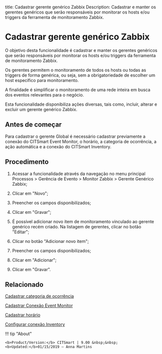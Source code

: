 title: Cadastrar gerente genérico Zabbix
Description: Cadastrar e manter os gerentes genéricos que serão responsáveis por monitorar os hosts e/ou triggers da ferramenta de monitoramento Zabbix.
# Cadastrar gerente genérico Zabbix

O objetivo desta funcionalidade é cadastrar e manter os gerentes genéricos que
serão responsáveis por monitorar os hosts e/ou triggers da ferramenta de
monitoramento Zabbix.

Os gerentes permitem o monitoramento de todos os hosts ou todas as triggers de
forma genérica, ou seja, sem a obrigatoriedade de escolher um host específico
para monitoramento.

A finalidade é simplificar o monitoramento de uma rede inteira em busca dos
eventos relevantes para o negócio.

Esta funcionalidade disponibiliza ações diversas, tais como, incluir, alterar e
excluir um gerente genérico Zabbix.

Antes de começar
--------------------

Para cadastrar o gerente Global é necessário cadastrar previamente a conexão do
CITSmart Event Monitor, o horário, a categoria de ocorrência, a ação automática
e a conexão do CITSmart Inventory.

Procedimento
----------------

1.  Acessar a funcionalidade através da navegação no menu principal Processos \>
    Gerência de Evento \> Monitor Zabbix \> Gerente Genérico Zabbix;

2.  Clicar em "Novo";

3.  Preencher os campos disponibilizados;

4.  Clicar em "Gravar";

5.  É possível adicionar novo item de monitoramento vinculado ao gerente
    genérico recém criado. Na listagem de gerentes, clicar no botão "Editar";

6.  Clicar no botão "Adicionar novo item";

7.  Preencher os campos disponibilizados;

8.  Clicar em "Adicionar";

9.  Clicar em "Gravar".


Relacionado
----------

[Cadastrar categoria de ocorrência](/pt-br/citsmart-platform-9/processes/event/configuration/register-occurence-category.html)

[Cadastrar Conexão Event Monitor](/pt-br/citsmart-platform-9/processes/event/configuration/register-event-monitor-connection.html)

[Cadastrar horário](/pt-br/citsmart-platform-9/processes/event/configuration/register-time.html)

[Configurar conexão Inventory](/pt-br/citsmart-platform-9/processes/event/configuration/set-inventory-connection.html)


!!! tip "About"

    <b>Product/Version:</b> CITSmart | 9.00 &nbsp;&nbsp;
    <b>Updated:</b>01/15/2019 – Anna Martins
